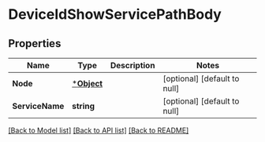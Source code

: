 # DeviceIdShowServicePathBody

## Properties
Name | Type | Description | Notes
------------ | ------------- | ------------- | -------------
**Node** | [***Object**](.md) |  | [optional] [default to null]
**ServiceName** | **string** |  | [optional] [default to null]

[[Back to Model list]](../README.md#documentation-for-models) [[Back to API list]](../README.md#documentation-for-api-endpoints) [[Back to README]](../README.md)

